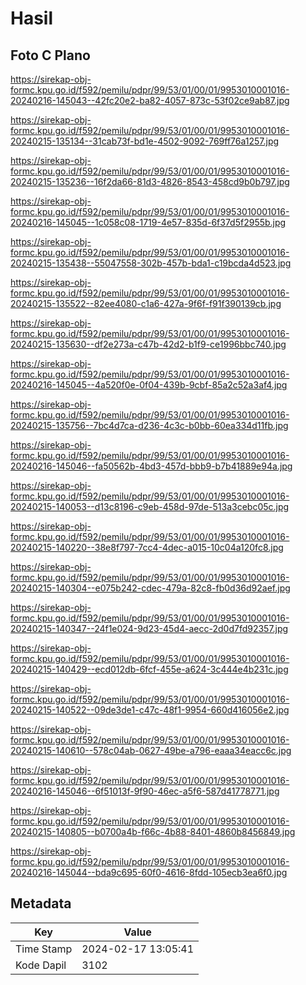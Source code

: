 # Hasil

## Foto C Plano

https://sirekap-obj-formc.kpu.go.id/f592/pemilu/pdpr/99/53/01/00/01/9953010001016-20240216-145043--42fc20e2-ba82-4057-873c-53f02ce9ab87.jpg

https://sirekap-obj-formc.kpu.go.id/f592/pemilu/pdpr/99/53/01/00/01/9953010001016-20240215-135134--31cab73f-bd1e-4502-9092-769ff76a1257.jpg

https://sirekap-obj-formc.kpu.go.id/f592/pemilu/pdpr/99/53/01/00/01/9953010001016-20240215-135236--16f2da66-81d3-4826-8543-458cd9b0b797.jpg

https://sirekap-obj-formc.kpu.go.id/f592/pemilu/pdpr/99/53/01/00/01/9953010001016-20240216-145045--1c058c08-1719-4e57-835d-6f37d5f2955b.jpg

https://sirekap-obj-formc.kpu.go.id/f592/pemilu/pdpr/99/53/01/00/01/9953010001016-20240215-135438--55047558-302b-457b-bda1-c19bcda4d523.jpg

https://sirekap-obj-formc.kpu.go.id/f592/pemilu/pdpr/99/53/01/00/01/9953010001016-20240215-135522--82ee4080-c1a6-427a-9f6f-f91f390139cb.jpg

https://sirekap-obj-formc.kpu.go.id/f592/pemilu/pdpr/99/53/01/00/01/9953010001016-20240215-135630--df2e273a-c47b-42d2-b1f9-ce1996bbc740.jpg

https://sirekap-obj-formc.kpu.go.id/f592/pemilu/pdpr/99/53/01/00/01/9953010001016-20240216-145045--4a520f0e-0f04-439b-9cbf-85a2c52a3af4.jpg

https://sirekap-obj-formc.kpu.go.id/f592/pemilu/pdpr/99/53/01/00/01/9953010001016-20240215-135756--7bc4d7ca-d236-4c3c-b0bb-60ea334d11fb.jpg

https://sirekap-obj-formc.kpu.go.id/f592/pemilu/pdpr/99/53/01/00/01/9953010001016-20240216-145046--fa50562b-4bd3-457d-bbb9-b7b41889e94a.jpg

https://sirekap-obj-formc.kpu.go.id/f592/pemilu/pdpr/99/53/01/00/01/9953010001016-20240215-140053--d13c8196-c9eb-458d-97de-513a3cebc05c.jpg

https://sirekap-obj-formc.kpu.go.id/f592/pemilu/pdpr/99/53/01/00/01/9953010001016-20240215-140220--38e8f797-7cc4-4dec-a015-10c04a120fc8.jpg

https://sirekap-obj-formc.kpu.go.id/f592/pemilu/pdpr/99/53/01/00/01/9953010001016-20240215-140304--e075b242-cdec-479a-82c8-fb0d36d92aef.jpg

https://sirekap-obj-formc.kpu.go.id/f592/pemilu/pdpr/99/53/01/00/01/9953010001016-20240215-140347--24f1e024-9d23-45d4-aecc-2d0d7fd92357.jpg

https://sirekap-obj-formc.kpu.go.id/f592/pemilu/pdpr/99/53/01/00/01/9953010001016-20240215-140429--ecd012db-6fcf-455e-a624-3c444e4b231c.jpg

https://sirekap-obj-formc.kpu.go.id/f592/pemilu/pdpr/99/53/01/00/01/9953010001016-20240215-140522--09de3de1-c47c-48f1-9954-660d416056e2.jpg

https://sirekap-obj-formc.kpu.go.id/f592/pemilu/pdpr/99/53/01/00/01/9953010001016-20240215-140610--578c04ab-0627-49be-a796-eaaa34eacc6c.jpg

https://sirekap-obj-formc.kpu.go.id/f592/pemilu/pdpr/99/53/01/00/01/9953010001016-20240216-145046--6f51013f-9f90-46ec-a5f6-587d41778771.jpg

https://sirekap-obj-formc.kpu.go.id/f592/pemilu/pdpr/99/53/01/00/01/9953010001016-20240215-140805--b0700a4b-f66c-4b88-8401-4860b8456849.jpg

https://sirekap-obj-formc.kpu.go.id/f592/pemilu/pdpr/99/53/01/00/01/9953010001016-20240216-145044--bda9c695-60f0-4616-8fdd-105ecb3ea6f0.jpg


## Metadata

| Key        | Value               |
| ---------- | ------------------- |
| Time Stamp | 2024-02-17 13:05:41 |
| Kode Dapil | 3102                |




